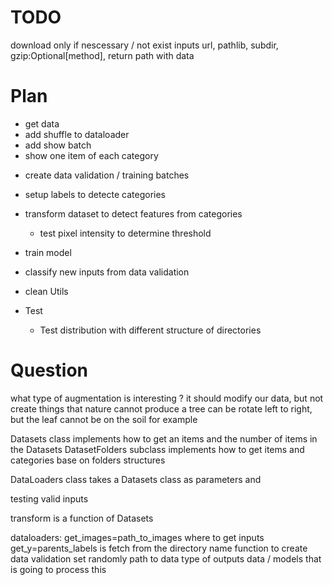 # TODO
download only if nescessary / not exist
inputs url, pathlib, subdir, gzip:Optional[method], return path with data

# Plan

- get data
- add shuffle to dataloader
- add show batch
- show one item of each category
<!--    - check data integrety-->
<!--    - normalization / resize-->
<!--    - distribution-->
<!--        - load data in class-->
<!--            - (labels|classes) / path / elements / number of elements / batches-->
<!--- augment data to balance dataset-->
- create data validation / training batches
- setup labels to detecte categories
- transform dataset to detect features from categories
    - test pixel intensity to determine threshold
    <!--- What count as data transformation: Convolution/-->
- train model
- classify new inputs from data validation

- clean Utils

- Test
    - Test distribution with different structure of directories

# Question

what type of augmentation is interesting ?
it should modify our data, but not create things that nature cannot produce
a tree can be rotate left to right, but the leaf cannot be on the soil for example

Datasets class implements how to get an items and the number of items in the Datasets
DatasetFolders subclass implements how to get items and categories base on folders structures

DataLoaders class takes a Datasets class as parameters and 

testing valid inputs

transform is a function of Datasets

dataloaders:
get_images=path_to_images where to get inputs
get_y=parents_labels is fetch from the directory name
function to create data validation set randomly
path to data
type of outputs data / models that is going to process this
